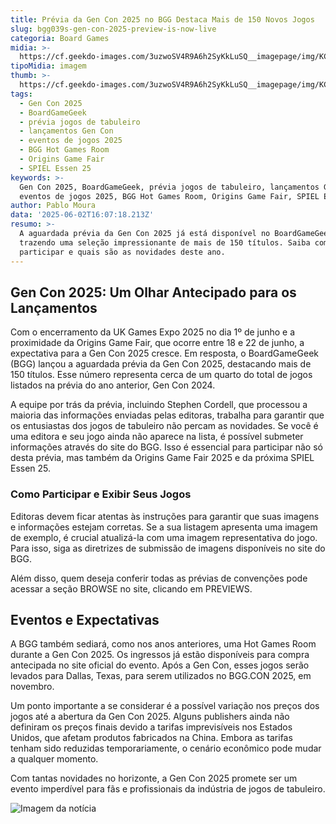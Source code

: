 ```yaml
---
title: Prévia da Gen Con 2025 no BGG Destaca Mais de 150 Novos Jogos
slug: bgg039s-gen-con-2025-preview-is-now-live
categoria: Board Games
midia: >-
  https://cf.geekdo-images.com/3uzwoSV4R9A6h2SyKkLuSQ__imagepage/img/KCHORp__9hObQMDWoEtcAIcnUeQ=/fit-in/900x600/filters:no_upscale():strip_icc()/pic4223752.jpg
tipoMidia: imagem
thumb: >-
  https://cf.geekdo-images.com/3uzwoSV4R9A6h2SyKkLuSQ__imagepage/img/KCHORp__9hObQMDWoEtcAIcnUeQ=/fit-in/900x600/filters:no_upscale():strip_icc()/pic4223752.jpg
tags:
  - Gen Con 2025
  - BoardGameGeek
  - prévia jogos de tabuleiro
  - lançamentos Gen Con
  - eventos de jogos 2025
  - BGG Hot Games Room
  - Origins Game Fair
  - SPIEL Essen 25
keywords: >-
  Gen Con 2025, BoardGameGeek, prévia jogos de tabuleiro, lançamentos Gen Con,
  eventos de jogos 2025, BGG Hot Games Room, Origins Game Fair, SPIEL Essen 25
author: Pablo Moura
data: '2025-06-02T16:07:18.213Z'
resumo: >-
  A aguardada prévia da Gen Con 2025 já está disponível no BoardGameGeek,
  trazendo uma seleção impressionante de mais de 150 títulos. Saiba como
  participar e quais são as novidades deste ano.
---
```


## Gen Con 2025: Um Olhar Antecipado para os Lançamentos

Com o encerramento da UK Games Expo 2025 no dia 1º de junho e a proximidade da Origins Game Fair, que ocorre entre 18 e 22 de junho, a expectativa para a Gen Con 2025 cresce. Em resposta, o BoardGameGeek (BGG) lançou a aguardada prévia da Gen Con 2025, destacando mais de 150 títulos. Esse número representa cerca de um quarto do total de jogos listados na prévia do ano anterior, Gen Con 2024.

A equipe por trás da prévia, incluindo Stephen Cordell, que processou a maioria das informações enviadas pelas editoras, trabalha para garantir que os entusiastas dos jogos de tabuleiro não percam as novidades. Se você é uma editora e seu jogo ainda não aparece na lista, é possível submeter informações através do site do BGG. Isso é essencial para participar não só desta prévia, mas também da Origins Game Fair 2025 e da próxima SPIEL Essen 25.

### Como Participar e Exibir Seus Jogos

Editoras devem ficar atentas às instruções para garantir que suas imagens e informações estejam corretas. Se a sua listagem apresenta uma imagem de exemplo, é crucial atualizá-la com uma imagem representativa do jogo. Para isso, siga as diretrizes de submissão de imagens disponíveis no site do BGG.

Além disso, quem deseja conferir todas as prévias de convenções pode acessar a seção BROWSE no site, clicando em PREVIEWS.

## Eventos e Expectativas

A BGG também sediará, como nos anos anteriores, uma Hot Games Room durante a Gen Con 2025. Os ingressos já estão disponíveis para compra antecipada no site oficial do evento. Após a Gen Con, esses jogos serão levados para Dallas, Texas, para serem utilizados no BGG.CON 2025, em novembro.

Um ponto importante a se considerar é a possível variação nos preços dos jogos até a abertura da Gen Con 2025. Alguns publishers ainda não definiram os preços finais devido a tarifas imprevisíveis nos Estados Unidos, que afetam produtos fabricados na China. Embora as tarifas tenham sido reduzidas temporariamente, o cenário econômico pode mudar a qualquer momento.

Com tantas novidades no horizonte, a Gen Con 2025 promete ser um evento imperdível para fãs e profissionais da indústria de jogos de tabuleiro.

![Imagem da notícia](https://cf.geekdo-images.com/65-TIai1_AUrDJ080y_b6w__imagepage/img/744_kP91OrE7rBiUaRtQH25Gdho=/fit-in/900x600/filters:no_upscale():strip_icc()/pic8916921.jpg)
